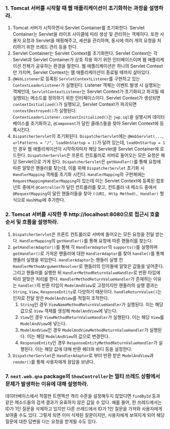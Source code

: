 ### 1. Tomcat 서버를 시작할 때 웹 애플리케이션이 초기화하는 과정을 설명하라.

1. Tomcat 서버가 시작하면서 Servlet Container를 초기화한다. Servlet Container는 Servlet을 라이프 사이클에 따라 생성 및 관리하는 객체이다. 또한 사용자 요청과 Servlet을 매핑해주고, 세션을 관리하며, 동시에 여러 개의 요청을 처리하기 위한 쓰레드 관리 등을 한다.
2. Servlet Container는 Servlet Context를 초기화한다. Servlet Context는 각 Servlet과 Servlet Container가 상호 작용 하기 위한 인터페이스이며 웹 애플리케이션 전체가 공유하는 환경을 말한다. 웹 애플리케이션은 하나의 Servlet Context만 가지며, Servlet Context는 웹 애플리케이션이 종료될 때까지 살아있다. 
3. `@WebListener`로 등록된 `ServletContextListener`를 구현하고 있는 `ContextLoaderListener`가 실행된다. Listener 객체는 이벤트 발생 시 실행되는 객체인데, `ServletContextListener`는 Servlet Context가 초기화되고 파괴될 때 실행되는 메소드를 정의하기 위한 인터페이스이다. Servlet Context가 생성되면 `contextInitialized()`가 실행되고, Servlet Context가 파괴되면 `contextDestroyed()`가 실행된다. `ContextLoaderListener.contextInitialized()`는 `jwp.sql`을 실행시켜 데이터베이스를 초기화하고, `@Component`가 달린 클래스들을 찾아 Servlet Context에 등록시킨다.
4. `DispatcherServlet`이 초기화된다. `DispatcherServlet`에는 `@WebServlet(..., urlPatterns = "/", loadOnStartup = 1)`가 달려 있는데, `loadOnStartup = 1`인 경우 웹 애플리케이션이 시작하자마자 해당 Servlet을 Servlet Container에 로드한다. `DispatcherServlet`은 프론트 컨트롤러로 서버로 들어오는 모든 요청은 해당 Servlet으로 가게 된다. `DispatcherServlet`은 `getHandler()`를 통해 요청에 따른 알맞은 핸들러를 찾는데, 이를 위해 `DispatcherServlet` 초기화 시 `HandlerMapping` 객체를 초기화 시킨다. `HandlerMapping`의 구현체에는 `RequestMappingHandlerMapping`이 있는데 이는 Servlet Context에 등록된 컴포넌트 중에서 `@Controller`가 달린 컨트롤러를 찾고, 컨트롤러 내 메소드 중에서 `@RequestMapping`이 달린 핸들러들을 찾아 `((URI, Http Method), Handler)` 형식으로 `HashMap`에 추가한다.

### 2. Tomcat 서버를 시작한 후 http://localhost:8080으로 접근시 호출 순서 및 흐름을 설명하라.

1. `DispatcherServlet`은 프론트 컨트롤러로 서버에 들어오는 모든 요청을 전달 받는다. `HandlerMapping`의 `getHandler()`를 통해 요청에 따른 핸들러를 찾는다.
1. `getHandlerAdaptor()`를 통해 각 `HandlerAdaptor`의 `supports()`를 실행하며 `getHandler()`로 가져온 핸들러에 대한 `HandlerAdaptor`를 찾아 `handle()`를 통해 핸들러 실행을 위임한다. `HandlerAdaptor`는 핸들러 실행 전 `HandlerMethodArgumentResolver`로 핸들러의 인자들에 알맞은 값들을 넣어준다. 그리고 핸들러를 실행한 뒤 `HandlerMethodReturnValueHandler`로 반환 타입에 따라 알맞은 처리를 한다. `HandlerMethodReturnValueHandler`가 존재하는 이유는 `handle()`의 반환 타입이 `ModelAndView`로 고정이지만 핸들러의 실행 결과는 `String`, `View`, `ResponseEntity`로 다양하기 때문이다. `handleReturnValue()`는 인자로 전달 받은 `ModelAndView`를 적절히 조작한다.
    1. `String`인 경우 `ViewNameMethodReturnValueHandler`가 실행된다. 이는 해당 값으로 `View` 객체를 생성해 `ModelAndView`에 넣는다.
    2. `View`인 경우 `ViewMethodReturnValueHandler`가 실행된다. 이는 해당 `View`를 `ModelAndView`에 넣는다.
    3. `ModelAndView`인 경우 `ModelAndViewMethodReturnValueHandler`가 실행된다. 이는 해당 `ModelAndView`의 값으로 변경한다.
    4. `ResponseEntity`인 경우 `ResponseEntityMethodReturnValueHandler`가 실행된다. 이는 해당 값에 대해 반환 헤더와 바디 등을 설정한다.
2. `DispatcherServlet`은 `HandlerAdaptor`로 부터 반환 받은 `ModelAndView`과 `render()`를 통해 사용자에게 응답을 보낸다.


### 7. `next.web.qna` package의 `ShowController`는 멀티 쓰레드 상황에서 문제가 발생하는 이유에 대해 설명하라.

데이터베이스에서 적절한 트랜젝션 격리 수준을 설정해두지 않았다면 `findById` 등과 같은 메소드들의 검색 결과가 유효하지 않은 값일 수 있다. 예를 들어, 한 쓰레드에서는 ID가 1인 질문을 삭제하고 있지만 다른 쓰레드에서 ID가 1인 질문을 가져와 사용자에게 보여줄 수도 있다. 그렇게 되면 이미 삭제된 질문이지만, 사용자에게 보여지게 되어 해당 질문에 대한 답변을 다는 요청을 받게될 수도 있다.
